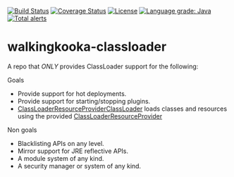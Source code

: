 [![Build Status](https://github.com/mP1/walkingkooka-classloader/actions/workflows/build.yaml/badge.svg)](https://github.com/mP1/walkingkooka-classloader/actions/workflows/build.yaml/badge.svg)
[![Coverage Status](https://coveralls.io/repos/github/mP1/walkingkooka-classloader/badge.svg?branch=master)](https://coveralls.io/repos/github/mP1/walkingkooka-classloader?branch=master)
[![License](https://img.shields.io/badge/License-Apache%202.0-blue.svg)](https://opensource.org/licenses/Apache-2.0)
[![Language grade: Java](https://img.shields.io/lgtm/grade/java/g/mP1/walkingkooka-classloader.svg?logo=lgtm&logoWidth=18)](https://lgtm.com/projects/g/mP1/walkingkooka-classloader/context:java)
[![Total alerts](https://img.shields.io/lgtm/alerts/g/mP1/walkingkooka-classloader.svg?logo=lgtm&logoWidth=18)](https://lgtm.com/projects/g/mP1/walkingkooka-classloader/alerts/)

# walkingkooka-classloader
A repo that *ONLY* provides ClassLoader support for the following:

Goals

- Provide support for hot deployments.
- Provide support for starting/stopping plugins.
- [ClassLoaderResourceProviderClassLoader](https://github.com/mP1/walkingkooka-classloader/blob/master/src/main/java/walkingkooka/classloader/ClassLoaderResourceProviderClassLoader.java) 
  loads classes and resources using the provided [ClassLoaderResourceProvider](https://github.com/mP1/walkingkooka-classloader/blob/master/src/main/java/walkingkooka/classloader/ClassLoaderResourceProvider.java) 

Non goals

- Blacklisting APIs on any level.
- Mirror support for JRE reflective APIs.
- A module system of any kind.
- A security manager or system of any kind.
